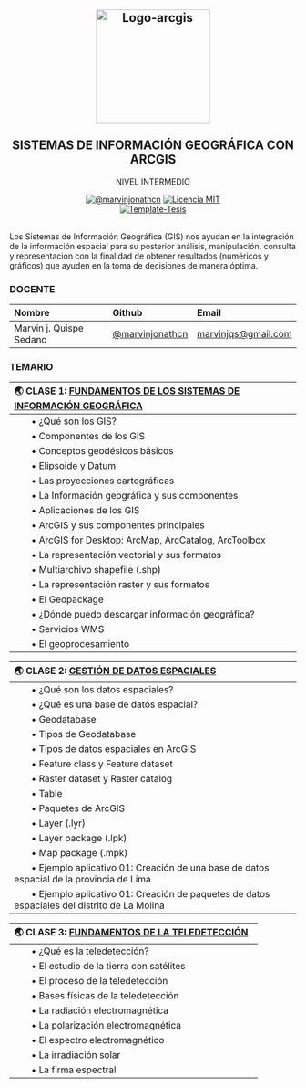 <h2 align="center">
  <a href="https://marvinjonathcn.github.io/curso_arcgis_intermedio/slides/00_Presentacion/00_Presentacion.html" title="ArcGIS-Intermedio">
    <img alt="Logo-arcgis" src="https://logosolusa.com/wp-content/uploads/parser/ESRI-ArcGIS-Logo-1.png" width="200px" height="200px" />
  </a>
  <br /><br />
  SISTEMAS DE INFORMACIÓN GEOGRÁFICA CON ARCGIS </h2>
<p align="center">NIVEL INTERMEDIO</p>
<div align="center"><a href="https://www.linkedin.com/in/marvinjqs/"><img alt="@marvinjonathcn" 
src="https://img.shields.io/badge/Autor-Marvin%20J.%20Quispe-lightgrey" /></a>
<a href="https://opensource.org/licenses/MIT/"><img alt="Licencia MIT" 
src="https://img.shields.io/github/license/marvinjonathcn/curso_arcgis_basico?label=License" />
</a>  
<br><a href="https://github.com/Template-Latex/Template-Tesis/"><img alt="Template-Tesis" src="https://latex.ppizarror.com/res/badges/tesis.svg" /></a>

</div><br />

Los Sistemas de Información Geográfica (GIS) nos ayudan en la integración de la información espacial para su posterior análisis, manipulación, consulta y representación con la finalidad de obtener resultados (numéricos y gráficos) que ayuden en la toma de decisiones de manera óptima.

### DOCENTE

| Nombre                  | Github        |  Email         |
|:--------------------    |:--------------| :--------------|
| Marvin j. Quispe Sedano | [@marvinjonathcn](https://github.com/marvinjonathcn)| marvinjqs@gmail.com |


### TEMARIO

| 🌏 CLASE 1: [FUNDAMENTOS DE LOS SISTEMAS DE INFORMACIÓN GEOGRÁFICA](https://marvinjonathcn.github.io/curso_arcgis_intermedio/slides/01_Fundamentos_de_los_GIS/01_Fundamentos_de_los_GIS.html)  &nbsp;  |
|:---------------------------------------------------------------|
| &nbsp;  &nbsp;  &nbsp;  &nbsp;• ¿Qué son los GIS? |
| &nbsp;  &nbsp;  &nbsp;  &nbsp;• Componentes de los GIS |
| &nbsp;  &nbsp;  &nbsp;  &nbsp;• Conceptos geodésicos básicos |
| &nbsp;  &nbsp;  &nbsp;  &nbsp;• Elipsoide y Datum |
| &nbsp;  &nbsp;  &nbsp;  &nbsp;• Las proyecciones cartográficas |
| &nbsp;  &nbsp;  &nbsp;  &nbsp;• La Información geográfica y sus componentes |
| &nbsp;  &nbsp;  &nbsp;  &nbsp;• Aplicaciones de los GIS |
| &nbsp;  &nbsp;  &nbsp;  &nbsp;• ArcGIS y sus componentes principales |
| &nbsp;  &nbsp;  &nbsp;  &nbsp;• ArcGIS for Desktop: ArcMap, ArcCatalog, ArcToolbox |
| &nbsp;  &nbsp;  &nbsp;  &nbsp;• La representación vectorial y sus formatos |
| &nbsp;  &nbsp;  &nbsp;  &nbsp;• Multiarchivo shapefile (.shp) |
| &nbsp;  &nbsp;  &nbsp;  &nbsp;• La representación raster y sus formatos |
| &nbsp;  &nbsp;  &nbsp;  &nbsp;• El Geopackage |
| &nbsp;  &nbsp;  &nbsp;  &nbsp;• ¿Dónde puedo descargar información geográfica? |
| &nbsp;  &nbsp;  &nbsp;  &nbsp;• Servicios WMS |
| &nbsp;  &nbsp;  &nbsp;  &nbsp;• El geoprocesamiento |

| 🌏 CLASE 2: [GESTIÓN DE DATOS ESPACIALES](https://marvinjonathcn.github.io/curso_arcgis_intermedio/slides/02_Gestion_de_datos_espaciales/02_Gestion_de_datos_espaciales.html)  &nbsp;  |
|:---------------------------------------------------------------|
| &nbsp;  &nbsp;  &nbsp;  &nbsp;• ¿Qué son los datos espaciales? |
| &nbsp;  &nbsp;  &nbsp;  &nbsp;• ¿Qué es una base de datos espacial? |
| &nbsp;  &nbsp;  &nbsp;  &nbsp;• Geodatabase |
| &nbsp;  &nbsp;  &nbsp;  &nbsp;• Tipos de Geodatabase |
| &nbsp;  &nbsp;  &nbsp;  &nbsp;• Tipos de datos espaciales en ArcGIS |
| &nbsp;  &nbsp;  &nbsp;  &nbsp;• Feature class y Feature dataset|
| &nbsp;  &nbsp;  &nbsp;  &nbsp;• Raster dataset y Raster catalog|
| &nbsp;  &nbsp;  &nbsp;  &nbsp;• Table |
| &nbsp;  &nbsp;  &nbsp;  &nbsp;• Paquetes de ArcGIS |
| &nbsp;  &nbsp;  &nbsp;  &nbsp;• Layer (.lyr) |
| &nbsp;  &nbsp;  &nbsp;  &nbsp;• Layer package (.lpk) |
| &nbsp;  &nbsp;  &nbsp;  &nbsp;• Map package (.mpk) |
| &nbsp;  &nbsp;  &nbsp;  &nbsp;• Ejemplo aplicativo 01: Creación de una base de datos espacial de la provincia de Lima |
| &nbsp;  &nbsp;  &nbsp;  &nbsp;• Ejemplo aplicativo 01: Creación de paquetes de datos espaciales del distrito de La Molina |

| 🌏 CLASE 3: [FUNDAMENTOS DE LA TELEDETECCIÓN](https://marvinjonathcn.github.io/curso_arcgis_intermedio/slides/03_Fundamentos_de_la_teledeteccion/03_Fundamentos_de_la_teledeteccion.html)  &nbsp;  |
|:---------------------------------------------------------------|
| &nbsp;  &nbsp;  &nbsp;  &nbsp;• ¿Qué es la teledetección? |
| &nbsp;  &nbsp;  &nbsp;  &nbsp;• El estudio de la tierra con satélites |
| &nbsp;  &nbsp;  &nbsp;  &nbsp;• El proceso de la teledetección |
| &nbsp;  &nbsp;  &nbsp;  &nbsp;• Bases físicas de la teledetección |
| &nbsp;  &nbsp;  &nbsp;  &nbsp;• La radiación electromagnética |
| &nbsp;  &nbsp;  &nbsp;  &nbsp;• La polarización electromagnética |
| &nbsp;  &nbsp;  &nbsp;  &nbsp;• El espectro electromagnético |
| &nbsp;  &nbsp;  &nbsp;  &nbsp;• La irradiación solar |
| &nbsp;  &nbsp;  &nbsp;  &nbsp;• La firma espectral |




